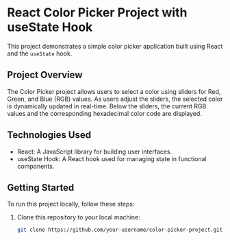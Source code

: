 # React Color Picker Project with useState Hook

This project demonstrates a simple color picker application built using React and the `useState` hook.

## Project Overview

The Color Picker project allows users to select a color using sliders for Red, Green, and Blue (RGB) values. As users adjust the sliders, the selected color is dynamically updated in real-time. Below the sliders, the current RGB values and the corresponding hexadecimal color code are displayed.

## Technologies Used

- React: A JavaScript library for building user interfaces.
- useState Hook: A React hook used for managing state in functional components.

## Getting Started

To run this project locally, follow these steps:

1. Clone this repository to your local machine:

   ```bash
   git clone https://github.com/your-username/color-picker-project.git
